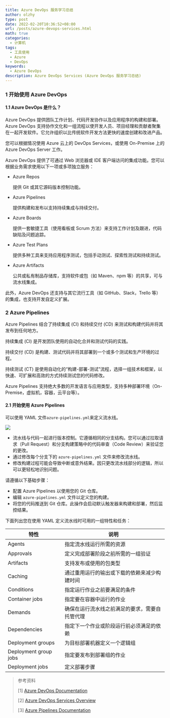 ```yaml
---
title: Azure DevOps 服务学习总结
author: olzhy
type: post
date: 2022-02-20T10:36:52+08:00
url: /posts/azure-devops-services.html
math: true
categories:
  - 计算机
tags:
  - 工具使用
  - Azure
  - DevOps
keywords:
  - Azure DevOps
description: Azure DevOps Services (Azure DevOps 服务学习总结)
---
```


### 1 开始使用 Azure DevOps

#### 1.1 Azure DevOps 是什么？

Azure DevOps 提供团队工作计划、代码开发协作以及应用程序的构建和部署。 Azure DevOps 支持协作文化和一组流程以使开发人员、项目经理和贡献者聚集在一起开发软件。它允许组织以比传统软件开发方法更快的速度创建和改进产品。

您可以根据情况使用 Azure 云上的 DevOps Services，或使用 On-Premise 上的 Azure DevOps Server 工作。

Azure DevOps 提供了可通过 Web 浏览器或 IDE 客户端访问的集成功能。您可以根据业务需求使用以下一项或多项独立服务：

- Azure Repos

  提供 Git 或其它源码版本控制功能。

- Azure Pipelines

  提供构建和发布以支持持续集成与持续交付。

- Azure Boards

  提供一套敏捷工具（使用看板或 Scrum 方法）来支持工作计划及跟进，代码缺陷及问题追踪。

- Azure Test Plans

  提供多种工具来支持应用程序测试，包括手动测试、探索性测试和持续测试。

- Azure Artifacts

  公共或私有制品存储库，支持软件或包（如 Maven、npm 等）的共享，可与流水线集成。

此外，Azure DevOps 还支持与其它流行工具（如 GitHub、Slack，Trello 等）的集成，也支持开发自定义扩展。

### 2 Azure Pipelines

Azure Pipelines 结合了持续集成 (CI) 和持续交付 (CD) 来测试和构建代码并将其发布到任何地方。

持续集成 (CI) 是开发团队使用的自动化合并和测试代码的实践。

持续交付 (CD) 是构建、测试代码并将其部署到一个或多个测试和生产环境的过程。

持续测试 (CT) 是使用自动化的“构建-部署-测试”流程，选择一组技术和框架，以快速、可扩展和高效的方式持续测试您的代码修改。

Azure Pipelines 支持绝大多数的开发语言与应用类型，支持多种部署环境（On-Premise，虚拟机，容器，云平台等）。

#### 2.1 开始使用 Azure Pipelines

可以使用 YAML 文件`azure-pipelines.yml`来定义流水线。

![](https://olzhy.github.io/static/images/uploads/2022/02/pipelines-image-yaml.png#center)

- 流水线与代码一起进行版本控制。它遵循相同的分支结构。您可以通过拉取请求（Pull Request）和分支构建策略中的代码审查（Code Review）来验证您的更改。
- 通过修改每个分支下的 `azure-pipelines.yml` 文件来修改流水线。
- 修改构建过程可能会导致中断或意外结果。因只更改流水线部分的逻辑，所以可以更轻松地识别问题。

请遵循以下基础步骤：

- 配置 Azure Pipelines 以使用您的 Git 仓库。
- 编辑 `azure-pipelines.yml` 文件以定义您的构建。
- 将您的代码推送到 Git 仓库。此操作会启动默认触发器来构建和部署，然后监控结果。

下面列出您在使用 YAML 定义流水线时可用的一组特性和任务：

| 特性                  | 说明                                           |
| --------------------- | ---------------------------------------------- |
| Agents                | 指定流水线运行所需的资源                       |
| Approvals             | 定义完成部署阶段之前所需的一组验证             |
| Artifacts             | 支持发布或使用的包类型                         |
| Caching               | 通过重用运行的输出或下载的依赖来减少构建时间   |
| Conditions            | 指定运行作业之前要满足的条件                   |
| Container jobs        | 指定要在容器中运行的作业                       |
| Demands               | 确保在运行流水线之前满足的要求，需要自托管代理 |
| Dependencies          | 指定下一个作业或阶段运行前必须满足的依赖       |
| Deployment groups     | 为目标部署机器定义一个逻辑组                   |
| Deployment group jobs | 指定要发布到部署组的作业                       |
| Deployment jobs       | 定义部署步骤                                   |

> 参考资料
>
> \[1\] [Azure DevOps Documentation](https://docs.microsoft.com/en-us/azure/devops/?view=azure-devops)
>
> \[2\] [Azure DevOps Services Overview](https://azure.microsoft.com/en-us/services/devops/#overview)
>
> \[3\] [Azure Pipelines Documentation](https://docs.microsoft.com/en-us/azure/devops/pipelines)
